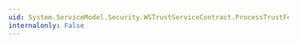 ```yaml
---
uid: System.ServiceModel.Security.WSTrustServiceContract.ProcessTrustFeb2005Renew(System.ServiceModel.Channels.Message)
internalonly: False
---
```


